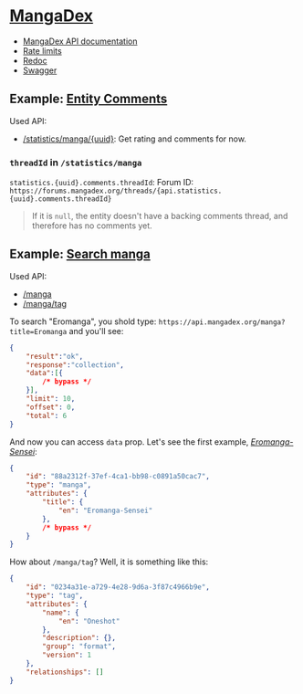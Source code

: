 # [MangaDex](https://mangadex.org)

* [MangaDex API documentation](https://api.mangadex.org/docs)
* [Rate limits](https://api.mangadex.org/docs/2-limitations/#endpoint-specific-rate-limits)
* [Redoc](https://api.mangadex.org/docs/redoc.html)
* [Swagger](https://api.mangadex.org/docs/swagger.html)

## Example: [Entity Comments](https://api.mangadex.org/docs/01-concepts/comments)

Used API:

* [/statistics/manga/{uuid}](https://api.mangadex.org/docs/redoc.html#tag/Statistics/operation/get-statistics-manga-uuid): Get rating and comments for now.

### `threadId` in `/statistics/manga`

`statistics.{uuid}.comments.threadId`: Forum ID: `https://forums.mangadex.org/threads/{api.statistics.{uuid}.comments.threadId}`

> If it is `null`, the entity doesn't have a backing comments thread, and therefore has no comments yet.

## Example: [Search manga](https://api.mangadex.org/docs/03-manga/search/)

Used API:

* [/manga](https://api.mangadex.org/docs/redoc.html#tag/Manga/operation/get-search-manga)
* [/manga/tag](https://api.mangadex.org/docs/redoc.html#tag/Manga/operation/get-manga-tag)

To search "Eromanga", you shold type: `https://api.mangadex.org/manga?title=Eromanga` and you'll see:

```json
{
    "result":"ok",
    "response":"collection",
    "data":[{
        /* bypass */
    }],
    "limit": 10,
    "offset": 0,
    "total": 6
}
```

And now you can access `data` prop. Let's see the first example, [*Eromanga-Sensei*](https://mangadex.org/title/88a2312f-37ef-4ca1-bb98-c0891a50cac7):

```json
{
    "id": "88a2312f-37ef-4ca1-bb98-c0891a50cac7",
    "type": "manga",
    "attributes": {
        "title": {
            "en": "Eromanga-Sensei"
        },
        /* bypass */
    }
}
```

How about `/manga/tag`? Well, it is something like this:

```json
{
    "id": "0234a31e-a729-4e28-9d6a-3f87c4966b9e",
    "type": "tag",
    "attributes": {
        "name": {
            "en": "Oneshot"
        },
        "description": {},
        "group": "format",
        "version": 1
    },
    "relationships": []
}
```